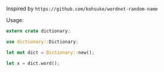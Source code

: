 Inspired by `https://github.com/kohsuke/wordnet-random-name`

Usage:

```rust
extern crate dictionary;

use dictionary::Dictionary;

let mut dict = Dictionary::new();

let x = dict.word();
```